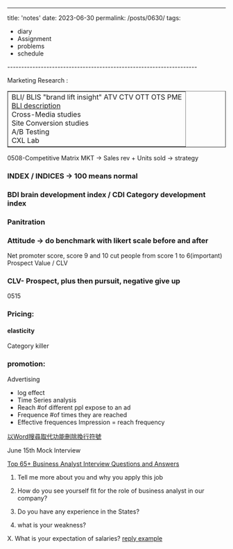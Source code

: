 ---
title: 'notes'
date: 2023-06-30
permalink: /posts/0630/
tags:
  - diary
  - Assignment 
  - problems
  - schedule

-------------------------------------------------------------------- <br />
<table border="1">
  <tbody>
    <tr>Marketing Research :
    </tr>
    <tr><td>BLI/ BLIS "brand lift insight"  ATV CTV OTT OTS PME<br />
          <a href="https://www.thinkwithgoogle.com/marketing-strategies/video/brand-lift-metrics-and-insights/#:~:text=Brand%20Lift%20is%20a%20measurement,%2C%20favorability%2C%20and%20purchase%20intent" target="_blank" title="BLI description">BLI description</a><br />
          Cross-Media studies<br />
          Site Conversion studies<br />
          A/B Testing <br />
          CXL Lab<br />
        </td>
      </tr>
  </tbody>
</table>

0508-Competitive Matrix
MKT -> Sales rev + Units sold -> strategy
### INDEX / INDICES -> 100 means normal
### BDI brain development index / CDI Category development index
### Panitration
### Attitude -> do benchmark with likert scale before and after
Net promoter score, score 9 and 10 cut people from score 1 to 6(important)
Prospect Value / CLV
### CLV- Prospect, plus then pursuit, negative  give up<br />
0515
### Pricing:
#### elasticity
Category killer
### promotion:
Advertising
- log effect
- Time Series analysis
- Reach
  #of different ppl expose to an ad
- Frequence
  #of times they are reached
- Effective frequences
  Impression = reach frequency


[以Word搜尋取代功能刪除換行符號](https://www.cc.ntu.edu.tw/chinese/epaper/0059/20211220_5909.html#:~:text=%E5%A6%82%E6%9E%9C%E6%89%8B%E9%82%8A%E6%B2%92%E6%9C%89Word%EF%BC%8C%E6%88%96,%5Cn%E3%80%8D%E5%B0%B1%E5%A5%BD%E5%9B%89%E3%80%82)


June 15th Mock Interview

[Top 65+ Business Analyst Interview Questions and Answers](https://www.simplilearn.com/business-analyst-interview-questions-article)
1. Tell me more about you and why you apply this job
2. How do you see yourself fit for the role of business analyst in our company?
3. Do you have any experience in the States?

4. what is your weakness?


X. What is your expectation of salaries?
[reply example](https://www.thebalancemoney.com/interview-questions-about-your-salary-expectations-2061235#:~:text=You%20can%20say%20something%20like,Be%20prepared%20to%20negotiate.)
